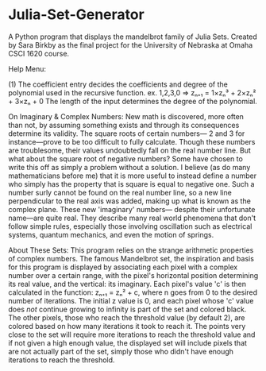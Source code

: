 # Julia-Set-Generator
A Python program that displays the mandelbrot family of Julia Sets. Created by Sara Birkby as the final project for the University of Nebraska at Omaha CSCI 1620 course.


Help Menu:
  
(1) The coefficient entry decides the coefficients and degree of the polynomial used in the recursive function. ex. 1,2,3,0 => zₙ₊₁ = 1×zₙ³ + 2×zₙ² + 3×zₙ + 0
    The length of the input determines the degree of the polynomial. 
  
  
  
On Imaginary & Complex Numbers:
  New math is discovered, more often than not, by assuming something exists and through its consequences determine its validity. The square roots of certain numbers—
  2 and 3 for instance—prove to be too difficult to fully calculate. Though these numbers are troublesome, their values undoubtedly fall on the real number line.
  But what about the square root of negative numbers? Some have chosen to write this off as simply a problem without a solution. I believe (as do many mathematicians 
  before me) that it is more useful to instead define a number who simply has the property that is square is equal to negative one. Such a number surly cannot be found
  on the real number line, so a new line perpendicular to the real axis was added, making up what is known as the complex plane. These new 'imaginary' numbers—
  despite their unfortunate name—are quite real. They describe many real world phenomena that don't follow simple rules, especially those involving oscillation such as
  electrical systems, quantum mechanics, and even the motion of springs. 
  
About These Sets:
  This program relies on the strange arithmetic properties of complex numbers. The famous Mandelbrot set, the inspiration and basis for this program is displayed
by associating each pixel with a complex number over a certain range, with the pixel's horizontal position determining its real value, and the vertical: its imaginary. 
Each pixel's value 'c' is then calculated in the function: zₙ₊₁ = zₙ² + c, where n goes from 0 to the desired number of iterations. The initial z value is 0,
and each pixel whose 'c' value does *not* continue growing to infinity is part of the set and colored black. The other pixels, those who reach the threshold value
(by default 2), are colored based on how many iterations it took to reach it. The points very close to the set will require more iterations to reach the threshold value
and if not given a high enough value, the displayed set will include pixels that are not actually part of the set, simply those who didn't have enough iterations to reach
the threshold. 

